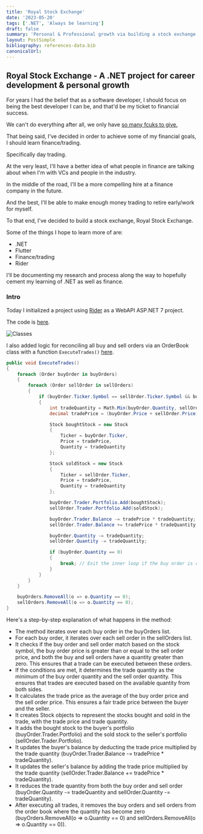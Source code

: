 ```yaml
---
title: 'Royal Stock Exchange'
date: '2023-05-20'
tags: ['.NET', 'Always be learning']
draft: false
summary: 'Personal & Professional growth via building a stock exchange in .NET, Flutter, & more'
layout: PostSimple
bibliography: references-data.bib
canonicalUrl:
---
```


## Royal Stock Exchange - A .NET project for career development & personal growth

For years I had the belief that as a software developer, I should focus on being
the best developer I can be, and that'd be my ticket to financial success.

We can't do everything after all, we only have [so many fcuks to give.](https://www.amazon.com/Subtle-Art-Not-Giving-Counterintuitive/dp/0062457713)

That being said, I've decided in order to achieve some of my financial goals,
I should learn finance/trading.

Specifically day trading.

At the very least, I'll have a better idea of what people in finance
are talking about when I'm with VCs and people in the industry.

In the middle of the road, I'll be a more compelling hire at a finance company
in the future.

And the best, I'll be able to make enough money trading to retire early/work for
myself.

To that end, I've decided to build a stock exchange, Royal Stock Exchange.

Some of the things I hope to learn more of are:

- .NET
- Flutter
- Finance/trading
- Rider

I'll be documenting my research and process along the way to hopefully cement my
learning of .NET as well as finance.

### Intro

Today I initialized a project using [Rider](https://www.jetbrains.com/rider/) as
a WebAPI ASP.NET 7 project.

The code is [here](https://github.com/primetimetran/net-royalstockexchange).

![Classes](https://i.imgur.com/0W4x6gq.png)

I also added logic for reconciling all buy and sell orders via
an OrderBook class with a function `ExecuteTrades()` [here](https://github.com/PrimeTimeTran/net-RoyalStockExchange/commit/564a4462af1b56513a8620ccb41ef970758bb79f#diff-51857f13a155d63e43a2af7b6d682d0f3caab40cacc14f9c1c62ff3d2123bb82R22-R66).

```csharp
public void ExecuteTrades()
{
    foreach (Order buyOrder in buyOrders)
    {
        foreach (Order sellOrder in sellOrders)
        {
            if (buyOrder.Ticker.Symbol == sellOrder.Ticker.Symbol && buyOrder.Price >= sellOrder.Price && buyOrder.Quantity > 0 && sellOrder.Quantity > 0)
            {
                int tradeQuantity = Math.Min(buyOrder.Quantity, sellOrder.Quantity);
                decimal tradePrice = (buyOrder.Price + sellOrder.Price) / 2;

                Stock boughtStock = new Stock
                {
                    Ticker = buyOrder.Ticker,
                    Price = tradePrice,
                    Quantity = tradeQuantity
                };

                Stock soldStock = new Stock
                {
                    Ticker = sellOrder.Ticker,
                    Price = tradePrice,
                    Quantity = tradeQuantity
                };

                buyOrder.Trader.Portfolio.Add(boughtStock);
                sellOrder.Trader.Portfolio.Add(soldStock);

                buyOrder.Trader.Balance -= tradePrice * tradeQuantity;
                sellOrder.Trader.Balance += tradePrice * tradeQuantity;

                buyOrder.Quantity -= tradeQuantity;
                sellOrder.Quantity -= tradeQuantity;

                if (buyOrder.Quantity == 0)
                {
                    break; // Exit the inner loop if the buy order is completely filled
                }
            }
        }
    }

    buyOrders.RemoveAll(o => o.Quantity == 0);
    sellOrders.RemoveAll(o => o.Quantity == 0);
}
```

Here's a step-by-step explanation of what happens in the method:

- The method iterates over each buy order in the buyOrders list.
- For each buy order, it iterates over each sell order in the sellOrders list.
- It checks if the buy order and sell order match based on the stock symbol, the
  buy order price is greater than or equal to the sell order price, and both the buy
  and sell orders have a quantity greater than zero. This ensures that a trade can
  be executed between these orders.
- If the conditions are met, it determines the trade quantity as the minimum of
  the buy order quantity and the sell order quantity. This ensures that trades are
  executed based on the available quantity from both sides.
- It calculates the trade price as the average of the buy order price and the sell
  order price. This ensures a fair trade price between the buyer and the seller.
- It creates Stock objects to represent the stocks bought and sold in the trade,
  with the trade price and trade quantity.
- It adds the bought stock to the buyer's portfolio (buyOrder.Trader.Portfolio)
  and the sold stock to the seller's portfolio (sellOrder.Trader.Portfolio).
- It updates the buyer's balance by deducting the trade price multiplied by the
  trade quantity (buyOrder.Trader.Balance -= tradePrice \* tradeQuantity).
- It updates the seller's balance by adding the trade price multiplied by the trade
  quantity (sellOrder.Trader.Balance += tradePrice \* tradeQuantity).
- It reduces the trade quantity from both the buy order and sell order
  (buyOrder.Quantity -= tradeQuantity and sellOrder.Quantity -= tradeQuantity).
- After executing all trades, it removes the buy orders and sell orders from the
  order book where the quantity has become zero (buyOrders.RemoveAll(o => o.Quantity == 0)
  and sellOrders.RemoveAll(o => o.Quantity == 0)).
